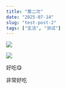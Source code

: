 ```yaml
---
title: "第二次"
date: "2025-07-14"
slug: "test-post-2"
tags: ["生活", "测试"]
---
```

![](https://prod-files-secure.s3.us-west-2.amazonaws.com/112d0858-5090-4d34-a606-b75eb8d65fd2/112c6e9b-125a-4f71-a602-843170407767/1000201066.png?X-Amz-Algorithm=AWS4-HMAC-SHA256&X-Amz-Content-Sha256=UNSIGNED-PAYLOAD&X-Amz-Credential=ASIAZI2LB466XNI5KABJ%2F20250724%2Fus-west-2%2Fs3%2Faws4_request&X-Amz-Date=20250724T135741Z&X-Amz-Expires=3600&X-Amz-Security-Token=IQoJb3JpZ2luX2VjEAQaCXVzLXdlc3QtMiJHMEUCIEJH45ZiYbGBr9UsIsyD2ROsDrkDL75lkW3EctAm1TArAiEApf8bCYxaCIDL3oSeUy5jIFfuWlx6N4WiPo7AqJ0DFAcq%2FwMILRAAGgw2Mzc0MjMxODM4MDUiDL%2BZScJR05qCwQmseSrcAyERMKGyTKgNQDXbcEryvGnCWNA4dXsPiHN3zPuLwwQLzj%2BFlkdGcuxdqngkD3aWMr4%2FuUW%2BQkp2RThW5EKS9fjNkwt%2FcBfEpqmrKFlhDs6PVCKVwdsuIsxh3jafCUmnOE5fG2BYwvBMApj78Mhbc7zshWx0a83kjrSDRmYZt6uGJaF%2FsipgwsYAoLOvao5%2BwISMLzMCvebkJJxPqajZYnrDXcYsNkpERevHtlWdNYsiMxtvxq%2BTcHjjXzrlZayI8qu23lulzZcKQiuMgMJ2kSH7qcPOCadSgR1507khoYKK1KDPqDs0pSRdk28wEk5AuPzv0NxXb5AMiX8ytahkJFmzu6nXTD6cqDwWNSghxd023Rqu5GIEvlof3nA1m4V1tmzZr%2F1aSmAHs%2B9hs47M9WUsCFyL323A4Mrh%2Bk%2FG2bxZzbBJFrFzy0OEhl73MtT4Ms1Gjof1EDeohDjzs9YV%2FZuewzHX4TThrio2fDfS9%2FXD4xVC18R5XxE4gCXZ0d9E7hxj2x%2B%2FManUVBJbGx8843ptUNxELQ%2FK8jYlHAOlvY1osA8P1Uisp3gJtNCocvXvsbIVlsqOm2aHdt2NK7GxueEStd%2FMcVPn9N84Ilr8qswNkimLl%2B236cWRAziWMMC%2FiMQGOqUBCi%2BDiNoTiAtuCHchi%2BT4hooHAMDzpkYlEbIBrxhPe7Nc%2BFBCjYAdArPYEyeRTiAMgch%2BOLdc%2B0sSiYmY2BmreqrGwZsJKKuwz%2BgxbEIUwICaZKw6WgEkfmrlokxVzi3ikHBCYUbCAloOTat1RfJRsOaFgODsmqaYujir9WRz2zjGS1gvVxC32xn2gCHlHcycmK32CPpJOHFZgYvoyAARtI%2BVYisD&X-Amz-Signature=d17d298d3bbdd3146c9fdbb010690bc06fb812d8428421ca7b6090516c99ba0f&X-Amz-SignedHeaders=host&x-amz-checksum-mode=ENABLED&x-id=GetObject)


![](https://prod-files-secure.s3.us-west-2.amazonaws.com/112d0858-5090-4d34-a606-b75eb8d65fd2/ed0ded8d-aaa6-4918-a222-3cffc3f3330b/1000201056.png?X-Amz-Algorithm=AWS4-HMAC-SHA256&X-Amz-Content-Sha256=UNSIGNED-PAYLOAD&X-Amz-Credential=ASIAZI2LB466XNI5KABJ%2F20250724%2Fus-west-2%2Fs3%2Faws4_request&X-Amz-Date=20250724T135741Z&X-Amz-Expires=3600&X-Amz-Security-Token=IQoJb3JpZ2luX2VjEAQaCXVzLXdlc3QtMiJHMEUCIEJH45ZiYbGBr9UsIsyD2ROsDrkDL75lkW3EctAm1TArAiEApf8bCYxaCIDL3oSeUy5jIFfuWlx6N4WiPo7AqJ0DFAcq%2FwMILRAAGgw2Mzc0MjMxODM4MDUiDL%2BZScJR05qCwQmseSrcAyERMKGyTKgNQDXbcEryvGnCWNA4dXsPiHN3zPuLwwQLzj%2BFlkdGcuxdqngkD3aWMr4%2FuUW%2BQkp2RThW5EKS9fjNkwt%2FcBfEpqmrKFlhDs6PVCKVwdsuIsxh3jafCUmnOE5fG2BYwvBMApj78Mhbc7zshWx0a83kjrSDRmYZt6uGJaF%2FsipgwsYAoLOvao5%2BwISMLzMCvebkJJxPqajZYnrDXcYsNkpERevHtlWdNYsiMxtvxq%2BTcHjjXzrlZayI8qu23lulzZcKQiuMgMJ2kSH7qcPOCadSgR1507khoYKK1KDPqDs0pSRdk28wEk5AuPzv0NxXb5AMiX8ytahkJFmzu6nXTD6cqDwWNSghxd023Rqu5GIEvlof3nA1m4V1tmzZr%2F1aSmAHs%2B9hs47M9WUsCFyL323A4Mrh%2Bk%2FG2bxZzbBJFrFzy0OEhl73MtT4Ms1Gjof1EDeohDjzs9YV%2FZuewzHX4TThrio2fDfS9%2FXD4xVC18R5XxE4gCXZ0d9E7hxj2x%2B%2FManUVBJbGx8843ptUNxELQ%2FK8jYlHAOlvY1osA8P1Uisp3gJtNCocvXvsbIVlsqOm2aHdt2NK7GxueEStd%2FMcVPn9N84Ilr8qswNkimLl%2B236cWRAziWMMC%2FiMQGOqUBCi%2BDiNoTiAtuCHchi%2BT4hooHAMDzpkYlEbIBrxhPe7Nc%2BFBCjYAdArPYEyeRTiAMgch%2BOLdc%2B0sSiYmY2BmreqrGwZsJKKuwz%2BgxbEIUwICaZKw6WgEkfmrlokxVzi3ikHBCYUbCAloOTat1RfJRsOaFgODsmqaYujir9WRz2zjGS1gvVxC32xn2gCHlHcycmK32CPpJOHFZgYvoyAARtI%2BVYisD&X-Amz-Signature=e1007027df629b158a237ff0fa1cfdd87f42f5ae6044d50b4066d0f2a1c03b75&X-Amz-SignedHeaders=host&x-amz-checksum-mode=ENABLED&x-id=GetObject)


好吃😋


非常好吃


